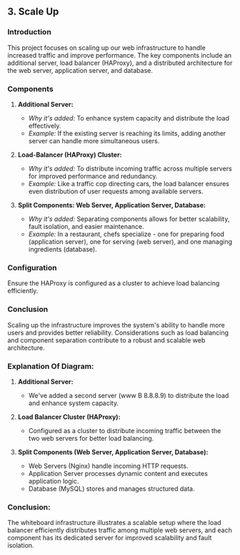 ## 3. Scale Up

### Introduction

This project focuses on scaling up our web infrastructure to handle increased traffic and improve performance. The key components include an additional server, load balancer (HAProxy), and a distributed architecture for the web server, application server, and database.

### Components

1. **Additional Server:**
   - *Why it's added:* To enhance system capacity and distribute the load effectively.
   - *Example:* If the existing server is reaching its limits, adding another server can handle more simultaneous users.

2. **Load-Balancer (HAProxy) Cluster:**
   - *Why it's added:* To distribute incoming traffic across multiple servers for improved performance and redundancy.
   - *Example:* Like a traffic cop directing cars, the load balancer ensures even distribution of user requests among available servers.

3. **Split Components: Web Server, Application Server, Database:**
   - *Why it's added:* Separating components allows for better scalability, fault isolation, and easier maintenance.
   - *Example:* In a restaurant, chefs specialize - one for preparing food (application server), one for serving (web server), and one managing ingredients (database).

### Configuration

Ensure the HAProxy is configured as a cluster to achieve load balancing efficiently.


### Conclusion

Scaling up the infrastructure improves the system's ability to handle more users and provides better reliability. Considerations such as load balancing and component separation contribute to a robust and scalable web architecture.


### Explanation Of Diagram:

1. **Additional Server:**
   - We've added a second server (www B 8.8.8.9) to distribute the load and enhance system capacity.

2. **Load Balancer Cluster (HAProxy):**
   - Configured as a cluster to distribute incoming traffic between the two web servers for better load balancing.

3. **Split Components (Web Server, Application Server, Database):**
   - Web Servers (Nginx) handle incoming HTTP requests.
   - Application Server processes dynamic content and executes application logic.
   - Database (MySQL) stores and manages structured data.

### Conclusion:

The whiteboard infrastructure illustrates a scalable setup where the load balancer efficiently distributes traffic among multiple web servers, and each component has its dedicated server for improved scalability and fault isolation.
